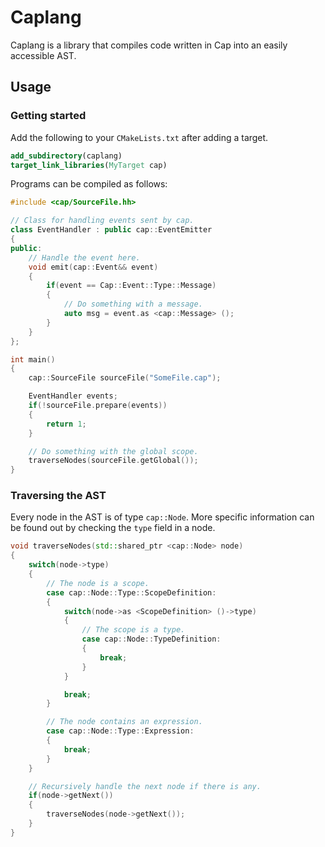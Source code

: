 # Caplang

Caplang is a library that compiles code written in Cap into an easily accessible AST.

## Usage

### Getting started

Add the following to your `CMakeLists.txt` after adding a target.

```cmake
add_subdirectory(caplang)
target_link_libraries(MyTarget cap)
```

Programs can be compiled as follows:
```cpp
#include <cap/SourceFile.hh>

// Class for handling events sent by cap.
class EventHandler : public cap::EventEmitter
{
public:
    // Handle the event here.
    void emit(cap::Event&& event)
    {
        if(event == Cap::Event::Type::Message)
        {
            // Do something with a message.
            auto msg = event.as <cap::Message> ();
        }
    }
};

int main()
{
    cap::SourceFile sourceFile("SomeFile.cap");

    EventHandler events;
    if(!sourceFile.prepare(events))
    {
        return 1;
    }

    // Do something with the global scope.
    traverseNodes(sourceFile.getGlobal());
}
```

### Traversing the AST

Every node in the AST is of type `cap::Node`. More specific information can be found out by checking the `type` field in a node.

```cpp
void traverseNodes(std::shared_ptr <cap::Node> node)
{
    switch(node->type)
    {
        // The node is a scope.
        case cap::Node::Type::ScopeDefinition:
        {
            switch(node->as <ScopeDefinition> ()->type)
            {
                // The scope is a type.
                case cap::Node::TypeDefinition:
                {
                    break;
                }
            }

            break;
        }

        // The node contains an expression.
        case cap::Node::Type::Expression:
        {
            break;
        }
    }

    // Recursively handle the next node if there is any.
    if(node->getNext())
    {
        traverseNodes(node->getNext());
    }
}